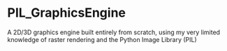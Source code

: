 # PIL_GraphicsEngine
A 2D/3D graphics engine built entirely from scratch, using my very limited knowledge of raster rendering and the Python Image Library (PIL)
